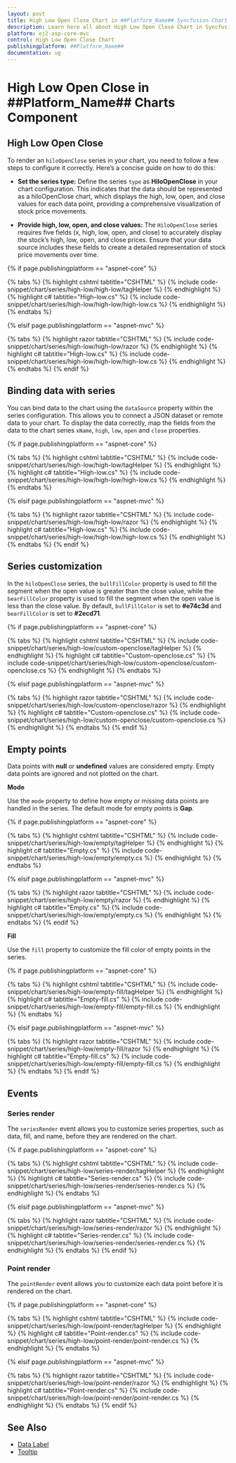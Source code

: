 ```yaml
---
layout: post
title: High Low Open Close Chart in ##Platform_Name## Syncfusion Chart Component
description: Learn here all about High Low Open Close Chart in Syncfusion ##Platform_Name## Chart component of Syncfusion Essential JS 2 and more.
platform: ej2-asp-core-mvc
control: High Low Open Close Chart
publishingplatform: ##Platform_Name##
documentation: ug
---
```



# High Low Open Close in ##Platform_Name## Charts Component

## High Low Open Close

To render an `hiloOpenClose` series in your chart, you need to follow a few steps to configure it correctly. Here’s a concise guide on how to do this:

* **Set the series type:** Define the series `type` as **HiloOpenClose** in your chart configuration. This indicates that the data should be represented as a hiloOpenClose chart, which displays the high, low, open, and close values for each data point, providing a comprehensive visualization of stock price movements.

* **Provide high, low, open, and close values:** The `HiloOpenClose` series requires five fields (x, high, low, open, and close) to accurately display the stock’s high, low, open, and close prices. Ensure that your data source includes these fields to create a detailed representation of stock price movements over time.

{% if page.publishingplatform == "aspnet-core" %}

{% tabs %}
{% highlight cshtml tabtitle="CSHTML" %}
{% include code-snippet/chart/series/high-low/high-low/tagHelper %}
{% endhighlight %}
{% highlight c# tabtitle="High-low.cs" %}
{% include code-snippet/chart/series/high-low/high-low/high-low.cs %}
{% endhighlight %}
{% endtabs %}

{% elsif page.publishingplatform == "aspnet-mvc" %}

{% tabs %}
{% highlight razor tabtitle="CSHTML" %}
{% include code-snippet/chart/series/high-low/high-low/razor %}
{% endhighlight %}
{% highlight c# tabtitle="High-low.cs" %}
{% include code-snippet/chart/series/high-low/high-low/high-low.cs %}
{% endhighlight %}
{% endtabs %}
{% endif %}

## Binding data with series

You can bind data to the chart using the `dataSource` property within the series configuration. This allows you to connect a JSON dataset or remote data to your chart. To display the data correctly, map the fields from the data to the chart series `xName`, `high`, `low`, `open` and `close` properties.

{% if page.publishingplatform == "aspnet-core" %}

{% tabs %}
{% highlight cshtml tabtitle="CSHTML" %}
{% include code-snippet/chart/series/high-low/high-low/tagHelper %}
{% endhighlight %}
{% highlight c# tabtitle="High-low.cs" %}
{% include code-snippet/chart/series/high-low/high-low/high-low.cs %}
{% endhighlight %}
{% endtabs %}

{% elsif page.publishingplatform == "aspnet-mvc" %}

{% tabs %}
{% highlight razor tabtitle="CSHTML" %}
{% include code-snippet/chart/series/high-low/high-low/razor %}
{% endhighlight %}
{% highlight c# tabtitle="High-low.cs" %}
{% include code-snippet/chart/series/high-low/high-low/high-low.cs %}
{% endhighlight %}
{% endtabs %}
{% endif %}

## Series customization

In the `hiloOpenClose` series, the `bullFillColor` property is used to fill the segment when the open value is greater than the close value, while the `bearFillColor` property is used to fill the segment when the open value is less than the close value. By default, `bullFillColor` is set to **#e74c3d** and `bearFillColor` is set to **#2ecd71**.

{% if page.publishingplatform == "aspnet-core" %}

{% tabs %}
{% highlight cshtml tabtitle="CSHTML" %}
{% include code-snippet/chart/series/high-low/custom-openclose/tagHelper %}
{% endhighlight %}
{% highlight c# tabtitle="Custom-openclose.cs" %}
{% include code-snippet/chart/series/high-low/custom-openclose/custom-openclose.cs %}
{% endhighlight %}
{% endtabs %}

{% elsif page.publishingplatform == "aspnet-mvc" %}

{% tabs %}
{% highlight razor tabtitle="CSHTML" %}
{% include code-snippet/chart/series/high-low/custom-openclose/razor %}
{% endhighlight %}
{% highlight c# tabtitle="Custom-openclose.cs" %}
{% include code-snippet/chart/series/high-low/custom-openclose/custom-openclose.cs %}
{% endhighlight %}
{% endtabs %}
{% endif %}

## Empty points

Data points with **null** or **undefined** values are considered empty. Empty data points are ignored and not plotted on the chart.

**Mode**

Use the `mode` property to define how empty or missing data points are handled in the series. The default mode for empty points is **Gap**.

{% if page.publishingplatform == "aspnet-core" %}

{% tabs %}
{% highlight cshtml tabtitle="CSHTML" %}
{% include code-snippet/chart/series/high-low/empty/tagHelper %}
{% endhighlight %}
{% highlight c# tabtitle="Empty.cs" %}
{% include code-snippet/chart/series/high-low/empty/empty.cs %}
{% endhighlight %}
{% endtabs %}

{% elsif page.publishingplatform == "aspnet-mvc" %}

{% tabs %}
{% highlight razor tabtitle="CSHTML" %}
{% include code-snippet/chart/series/high-low/empty/razor %}
{% endhighlight %}
{% highlight c# tabtitle="Empty.cs" %}
{% include code-snippet/chart/series/high-low/empty/empty.cs %}
{% endhighlight %}
{% endtabs %}
{% endif %}

**Fill**

Use the `fill` property to customize the fill color of empty points in the series.

{% if page.publishingplatform == "aspnet-core" %}

{% tabs %}
{% highlight cshtml tabtitle="CSHTML" %}
{% include code-snippet/chart/series/high-low/empty-fill/tagHelper %}
{% endhighlight %}
{% highlight c# tabtitle="Empty-fill.cs" %}
{% include code-snippet/chart/series/high-low/empty-fill/empty-fill.cs %}
{% endhighlight %}
{% endtabs %}

{% elsif page.publishingplatform == "aspnet-mvc" %}

{% tabs %}
{% highlight razor tabtitle="CSHTML" %}
{% include code-snippet/chart/series/high-low/empty-fill/razor %}
{% endhighlight %}
{% highlight c# tabtitle="Empty-fill.cs" %}
{% include code-snippet/chart/series/high-low/empty-fill/empty-fill.cs %}
{% endhighlight %}
{% endtabs %}
{% endif %}

## Events

### Series render

The `seriesRender` event allows you to customize series properties, such as data, fill, and name, before they are rendered on the chart.

{% if page.publishingplatform == "aspnet-core" %}

{% tabs %}
{% highlight cshtml tabtitle="CSHTML" %}
{% include code-snippet/chart/series/high-low/series-render/tagHelper %}
{% endhighlight %}
{% highlight c# tabtitle="Series-render.cs" %}
{% include code-snippet/chart/series/high-low/series-render/series-render.cs %}
{% endhighlight %}
{% endtabs %}

{% elsif page.publishingplatform == "aspnet-mvc" %}

{% tabs %}
{% highlight razor tabtitle="CSHTML" %}
{% include code-snippet/chart/series/high-low/series-render/razor %}
{% endhighlight %}
{% highlight c# tabtitle="Series-render.cs" %}
{% include code-snippet/chart/series/high-low/series-render/series-render.cs %}
{% endhighlight %}
{% endtabs %}
{% endif %}

### Point render

The `pointRender` event allows you to customize each data point before it is rendered on the chart.

{% if page.publishingplatform == "aspnet-core" %}

{% tabs %}
{% highlight cshtml tabtitle="CSHTML" %}
{% include code-snippet/chart/series/high-low/point-render/tagHelper %}
{% endhighlight %}
{% highlight c# tabtitle="Point-render.cs" %}
{% include code-snippet/chart/series/high-low/point-render/point-render.cs %}
{% endhighlight %}
{% endtabs %}

{% elsif page.publishingplatform == "aspnet-mvc" %}

{% tabs %}
{% highlight razor tabtitle="CSHTML" %}
{% include code-snippet/chart/series/high-low/point-render/razor %}
{% endhighlight %}
{% highlight c# tabtitle="Point-render.cs" %}
{% include code-snippet/chart/series/high-low/point-render/point-render.cs %}
{% endhighlight %}
{% endtabs %}
{% endif %}

## See Also

* [Data Label](../data-labels)
* [Tooltip](../tool-tip)
